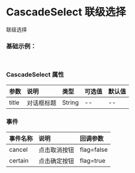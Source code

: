 # CascadeSelect 联级选择
联级选择
### 基础示例：

<div class="leeblock">
    <div class="leesource" style="background: #f0f0f0">
      <lee-cascade-select :select="select"></lee-cascade-select>
    </div>
<lee-code>

```html

```
```html

```
</lee-code>
</div>




### CascadeSelect 属性

参数|说明|类型|可选值|默认值
:------|:------|:------|:------|:------
title|对话框标题|String|--|--


### 事件

事件名称|说明|回调参数
:------|:------|:------
cancel|点击取消按钮|flag=false
certain|点击确定按钮|flag=true
<script>
  import allcity from './allcity.js'
    export default {
        data() {
              return {
                select:allcity
              }
          },
          watch: {
          },
          methods:{
          },
          mounted(){
          }
    }
</script>
<style scoped>

</style>